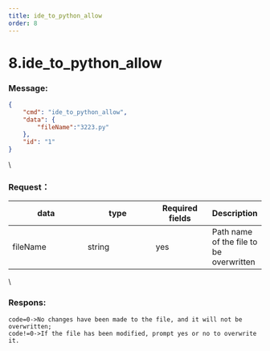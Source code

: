 ```yaml
---
title: ide_to_python_allow
order: 8
---
```


# 8.ide_to\_python_allow

 


### Message:  

```json
{
    "cmd": "ide_to_python_allow",
    "data": {
        "fileName":"3223.py"
    },
    "id": "1"
}
```

\


### Request：    


<table><thead><tr><th width="143">data</th><th width="130">type</th><th width="100">Required fields</th><th>Description</th></tr></thead><tbody><tr><td>fileName</td><td>string</td><td>yes</td><td>Path name of the file to be overwritten</td></tr></tbody></table>

\


### Respons:     

 ```
code=0->No changes have been made to the file, and it will not be overwritten;
code!=0->If the file has been modified, prompt yes or no to overwrite it.
```


